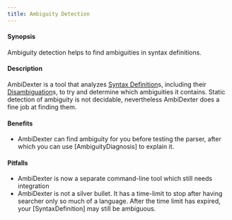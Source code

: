```yaml
---
title: Ambiguity Detection
---
```


#### Synopsis

Ambiguity detection helps to find ambiguities in syntax definitions.

#### Description

AmbiDexter is a tool that analyzes [Syntax Definition](../../../../Rascal/Declarations/SyntaxDefinition)s, including their [Disambiguation](../../../../Rascal/Declarations/SyntaxDefinition/Disambiguation)s, to try and determine which ambiguities it contains. 
Static detection of ambiguity is not decidable, nevertheless AmbiDexter does a fine job at finding them. 

#### Benefits

*  AmbiDexter can find ambiguity for you before testing the parser, after which you can use [AmbiguityDiagnosis] to explain it. 

#### Pitfalls

*  AmbiDexter is now a separate command-line tool which still needs integration
*  AmbiDexter is not a silver bullet. It has a time-limit to stop after having searcher only so much of a language. After the time limit has expired, your [SyntaxDefinition] may still be ambiguous.

